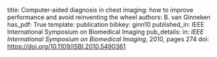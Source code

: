 title: Computer-aided diagnosis in chest imaging: how to improve performance and avoid reinventing the wheel
authors: B. van Ginneken
has_pdf: True
template: publication
bibkey: ginn10
published_in: IEEE International Symposium on Biomedical Imaging
pub_details: in: <i>IEEE International Symposium on Biomedical Imaging</i>, 2010, pages 274
doi: https://doi.org/10.1109/ISBI.2010.5490361
